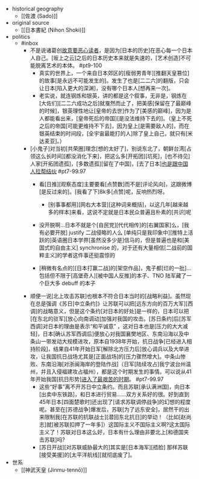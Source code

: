 - historical geography
    - [[佐渡 (Sado)]]
- original source
    - [[日本書紀 (Nihon Shoki)]]
- politics 
    - #inbox
        - 不是说诸葛创[故意要恶心读者](https://www.zhihu.com/question/453502359/answer/1829019705)，是因为[日本的历史]在恶心每一个日本人自己。[坂上之云]之后的日本历史本来就是失速的，[艺术创造]不可能脱离艺术的本体。 #pt9-100
            - 真实的世界上，一个来自日本郊区的[瘦弱男青年][推翻天皇篡位]的故事[是永远不可能发生的]。发生了也是[二二六]的翻版，只会让日本[陷入更大的深渊]，没有哪个日本人[想再来一次]。
            - 老实说，就连钢炼和银英，讲的都是这个叙事，无非是，钢炼在[大佐们][二二六成功之后]就戛然而止了，把美感[保留在了最巅峰的时候]，银英理性地让[皇帝的去世]作为了[美感的巅峰]，因为是人都能看出来，[皇帝死后的帝国][是没法维持下去的]。（皇上不死之后的帝国[可能更维持不下去]，因为皇上[是需要敌人的]，而在银英结束的时间段，[全宇宙最能打的人]除了皇上自己，就只有[米达麦亚]。）
        - [小鬼子]对当初[共荣圈]理念[想的太好了]，别说东北了，朝鲜台湾[占领这么长时间][都没消化下来]，把这么多[开拓团][坑死]，[也不待见]人家[开拓团遗孤]，[多数遗孤][留在了中国]，[去了日本][也是跟中国人拉帮结伙](https://bbs.saraba1st.com/2b/thread-2047148-1-1.html) #pt7-99.97
            - 看[日推][观察态度]主要要看[点赞数]而不是[评论风向]，这跟微博[是反过来的]。[我看了下]8k多[点赞]呢，反响热烈呀。

                - [别事事都用][网右大本营][这种词来概括]，以这几年[越来越多的样本]来看，这说不定就是日本民众普遍且朴素的[共识]呢
            - 没开脱啊…日本不就是个[自民党][代代相传]的[右翼国家]么，[我有必要开脱] justify 二战侵略的人么
[单纯只是我印象中][推特上活跃的]英语圈日本学界[虽然没多少是]信马的，但是普遍也是和[美国式的自由主义] synchronise 的，对于还有大量相信[二战前的国粹主义]的学者这件事还挺震惊的


            - [稍微有名点的][日本打赢二战]的[架空作品]，鬼子都[烂的一批]...
包括但不限于[高堡奇人][被中国人反推]的本子、TNO 陆军藏了一个巨大多 debuff 的本子
        - 顺便一说[北上攻击苏联]也根本不符合日本当时的[战略利益]。虽然现在总是强调《苏日[中立条约]》让苏联可以把[远东方向的百万大军][西调]的战略意义，但是这个条约[对日本的好处]是一样的，日本可以把[在东北的驻军][放心向南调动]加强对我国的攻击。[苏日条约]后[苏军西调]对日本的理由是表示“和平诚意” ，这对日本也是[压力的大大减轻]，日本[确认苏军西调后]便放心对我国襄樊地区、东南沿海以及中条山一带发动大规模进攻，原本自1938年开始，抗日战争[已经进入相持阶段]，结果自41年开始日军[解除北方压力后]放心调兵以及大举进攻，让我国抗日战场尤其是[正面战场]的[压力骤然增大]。中条山惨败、东南沿海[对浙闽海岸的登陆作战]（日军[陆续攻占]我宁波台州温州，并且入侵福建攻占福州），都是这个时期发生的事情。可以说从41年开始我国[抗日形势][进入了最艰苦的时期](https://www.zhihu.com/question/412885403/answer/2288231637)。 #pt7-99.97
            - 这些“好事”离不开苏日中立条约。而且苏联[承认满洲国]，向日本[出卖中东铁路]，和日本进行贸易……双方关系好的很。好到直到45年日本[四面楚歌时]还出现了[请求苏联调停战争]的幻想的程度呢。甚至在[苏德战争]爆发后，苏联[为了远东安全]，居然干的出来限制我[在苏联的抗联战士][潜回东北抗日]的举动！（比如[赵尚志]就[被苏联扣押了一年多]）这国际主义不国际主义啊?这太国际主义了！苏联对日本这么好，日本有什么理由非要北上[和德国夹击苏联]吗?
            - [苏日开战][对苏联威胁最大的]其实是[日本海军][捂脸] 那样苏联[接受美援]的[太平洋航线][就彻底废了]。
- 世系
    - [[神武天皇 (Jinmu-tennō)]]
